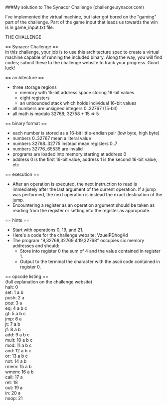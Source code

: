 ###My solution to The Synacor Challenge (challenge.synacor.com)  

I've implemented the virtual machine, but later got bored on the "gaming" part of the challenge.
Part of the game input that leads us towards the win is in game_input.txt file.  

THE CHALLENGE  
  
== Synacor Challenge ==  
In this challenge, your job is to use this architecture spec to create a
virtual machine capable of running the included binary.  Along the way,
you will find codes; submit these to the challenge website to track
your progress.  Good luck!  

  
== architecture ==  
- three storage regions  
  - memory with 15-bit address space storing 16-bit values  
  - eight registers  
  - an unbounded stack which holds individual 16-bit values  
- all numbers are unsigned integers 0..32767 (15-bit)  
- all math is modulo 32768; 32758 + 15 => 5  
  
== binary format ==  
- each number is stored as a 16-bit little-endian pair (low byte, high byte)  
- numbers 0..32767 mean a literal value  
- numbers 32768..32775 instead mean registers 0..7  
- numbers 32776..65535 are invalid  
- programs are loaded into memory starting at address 0  
- address 0 is the first 16-bit value, address 1 is the second 16-bit value, etc  
  
== execution ==  
- After an operation is executed, the next instruction to read is immediately after the last argument of the current operation.  If a jump was performed, the next operation is instead the exact destination of the jump.  
- Encountering a register as an operation argument should be taken as reading from the register or setting into the register as appropriate.  
  
== hints ==  
- Start with operations 0, 19, and 21.  
- Here's a code for the challenge website: VzueIPDhogKd  
- The program "9,32768,32769,4,19,32768" occupies six memory addresses and should:  
  - Store into register 0 the sum of 4 and the value contained in register 1.  
  - Output to the terminal the character with the ascii code contained in register 0.  

== opcode listing ==  
(full explanation on the challenge website)  
halt: 0  
set: 1 a b  
push: 2 a  
pop: 3 a  
eq: 4 a b c  
gt: 5 a b c  
jmp: 6 a  
jt: 7 a b  
jf: 8 a b  
add: 9 a b c  
mult: 10 a b c  
mod: 11 a b c  
and: 12 a b c  
or: 13 a b c  
not: 14 a b  
rmem: 15 a b  
wmem: 16 a b  
call: 17 a  
ret: 18  
out: 19 a  
in: 20 a  
noop: 21  